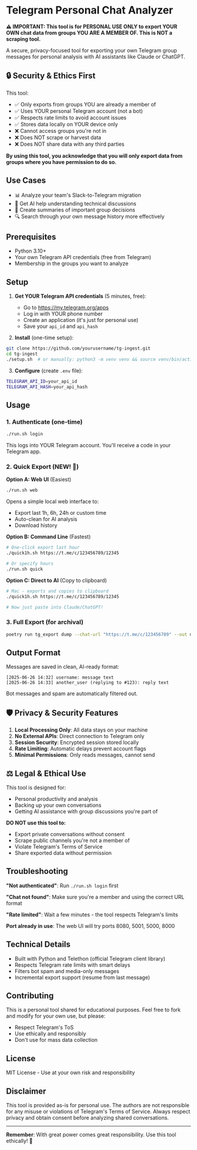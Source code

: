 # Telegram Personal Chat Analyzer

**⚠️ IMPORTANT: This tool is for PERSONAL USE ONLY to export YOUR OWN chat data from groups YOU ARE A MEMBER OF. This is NOT a scraping tool.**

A secure, privacy-focused tool for exporting your own Telegram group messages for personal analysis with AI assistants like Claude or ChatGPT.

## 🔒 Security & Ethics First

This tool:
- ✅ Only exports from groups YOU are already a member of
- ✅ Uses YOUR personal Telegram account (not a bot)
- ✅ Respects rate limits to avoid account issues
- ✅ Stores data locally on YOUR device only
- ❌ Cannot access groups you're not in
- ❌ Does NOT scrape or harvest data
- ❌ Does NOT share data with any third parties

**By using this tool, you acknowledge that you will only export data from groups where you have permission to do so.**

## Use Cases

- 📊 Analyze your team's Slack-to-Telegram migration
- 🧠 Get AI help understanding technical discussions
- 📝 Create summaries of important group decisions
- 🔍 Search through your own message history more effectively

## Prerequisites

- Python 3.10+
- Your own Telegram API credentials (free from Telegram)
- Membership in the groups you want to analyze

## Setup

1. **Get YOUR Telegram API credentials** (5 minutes, free):
   - Go to https://my.telegram.org/apps
   - Log in with YOUR phone number
   - Create an application (it's just for personal use)
   - Save your `api_id` and `api_hash`

2. **Install** (one-time setup):
```bash
git clone https://github.com/yourusername/tg-ingest.git
cd tg-ingest
./setup.sh  # or manually: python3 -m venv venv && source venv/bin/activate && pip install poetry && poetry install
```

3. **Configure** (create `.env` file):
```bash
TELEGRAM_API_ID=your_api_id
TELEGRAM_API_HASH=your_api_hash
```

## Usage

### 1. Authenticate (one-time)

```bash
./run.sh login
```

This logs into YOUR Telegram account. You'll receive a code in your Telegram app.

### 2. Quick Export (NEW! 🚀)

**Option A: Web UI** (Easiest)
```bash
./run.sh web
```
Opens a simple local web interface to:
- Export last 1h, 6h, 24h or custom time
- Auto-clean for AI analysis
- Download history

**Option B: Command Line** (Fastest)
```bash
# One-click export last hour
./quick1h.sh https://t.me/c/123456789/12345

# Or specify hours
./run.sh quick
```

**Option C: Direct to AI** (Copy to clipboard)
```bash
# Mac - exports and copies to clipboard
./quick1h.sh https://t.me/c/123456789/12345

# Now just paste into Claude/ChatGPT!
```

### 3. Full Export (for archival)

```bash
poetry run tg_export dump --chat-url "https://t.me/c/123456789" --out my_archive.jsonl
```

## Output Format

Messages are saved in clean, AI-ready format:
```
[2025-06-26 14:32] username: message text
[2025-06-26 14:33] another_user (replying to #123): reply text
```

Bot messages and spam are automatically filtered out.

## 🛡️ Privacy & Security Features

1. **Local Processing Only**: All data stays on your machine
2. **No External APIs**: Direct connection to Telegram only
3. **Session Security**: Encrypted session stored locally
4. **Rate Limiting**: Automatic delays prevent account flags
5. **Minimal Permissions**: Only reads messages, cannot send

## ⚖️ Legal & Ethical Use

This tool is designed for:
- Personal productivity and analysis
- Backing up your own conversations
- Getting AI assistance with group discussions you're part of

**DO NOT use this tool to:**
- Export private conversations without consent
- Scrape public channels you're not a member of
- Violate Telegram's Terms of Service
- Share exported data without permission

## Troubleshooting

**"Not authenticated"**: Run `./run.sh login` first

**"Chat not found"**: Make sure you're a member and using the correct URL format

**"Rate limited"**: Wait a few minutes - the tool respects Telegram's limits

**Port already in use**: The web UI will try ports 8080, 5001, 5000, 8000

## Technical Details

- Built with Python and Telethon (official Telegram client library)
- Respects Telegram rate limits with smart delays
- Filters bot spam and media-only messages
- Incremental export support (resume from last message)

## Contributing

This is a personal tool shared for educational purposes. Feel free to fork and modify for your own use, but please:
- Respect Telegram's ToS
- Use ethically and responsibly
- Don't use for mass data collection

## License

MIT License - Use at your own risk and responsibility

## Disclaimer

This tool is provided as-is for personal use. The authors are not responsible for any misuse or violations of Telegram's Terms of Service. Always respect privacy and obtain consent before analyzing shared conversations.

---

**Remember**: With great power comes great responsibility. Use this tool ethically! 🙏
